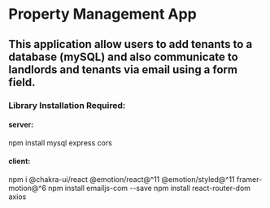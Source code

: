 # Property Management App

## This application allow users to add tenants to a database (mySQL) and also communicate to landlords and tenants via email using a form field.

### Library Installation Required:
#### server:
npm install mysql express cors 

#### client:
npm i @chakra-ui/react @emotion/react@^11 @emotion/styled@^11 framer-motion@^6
npm install emailjs-com --save
npm install react-router-dom axios
